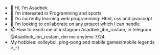 - 👋 Hi, I’m Asadbek
- 👀 I’m interested in Programming and sports
- 🌱 I’m currently learning web programming: Html, css and javascript
- 💞️ I’m looking to collaborate on any project which i can handle
- 📫 How to reach me at instagram Asadbek_ibn_rustam, in telegram @Asadbek_ibn_rustam, dm me anytime 7/24
- My hobbies: volleybol, ping-pong and mabile games(mobile legends >_-)

<!---
Asadbek0111/Asadbek0111 is a ✨ special ✨ repository because its `README.md` (this file) appears on your GitHub profile.
You can click the Preview link to take a look at your changes.
--->
